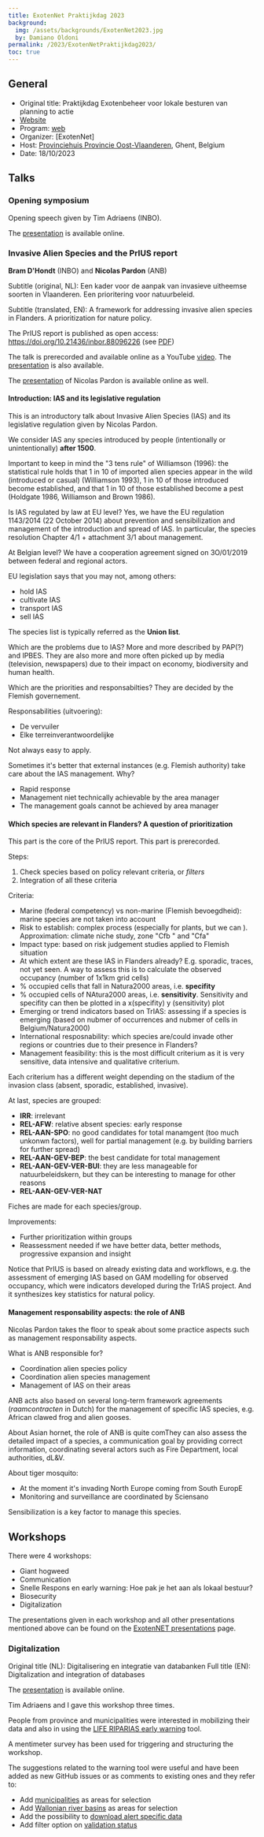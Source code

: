 ```yaml
---
title: ExotenNet Praktijkdag 2023
background:
  img: /assets/backgrounds/ExotenNet2023.jpg
  by: Damiano Oldoni
permalink: /2023/ExotenNetPraktijkdag2023/
toc: true
---
```


## General

- Original title: Praktijkdag Exotenbeheer voor lokale besturen van planning to actie
- [Website](https://exotennet.be/events/praktijkdag-exotennet-2023/)
- Program: [web](https://exotennet.be/events/praktijkdag-exotennet-2023/#inhoud)
- Organizer: [ExotenNet]
- Host: [Provinciehuis Provincie Oost-Vlaanderen](https://exotennet.be/locations/provinciehuis-provincie-oost-vlaanderen/), Ghent, Belgium
- Date: 18/10/2023


## Talks

### Opening symposium

Opening speech given by Tim Adriaens (INBO).

The [presentation](https://exotennet.be/wp-content/uploads/2023/10/Praktijkdag-ExotenNet-18102023-Openingswoord-moderator-5.pptx) is available online.

### Invasive Alien Species and the PrIUS report

**Bram D'Hondt** (INBO) and **Nicolas Pardon** (ANB)

Subtitle (original, NL): Een kader voor de aanpak van invasieve uitheemse soorten in Vlaanderen. Een prioritering voor natuurbeleid. 

Subtitle (translated, EN): A framework for addressing invasive alien species in Flanders. A prioritization for nature policy.

The PrIUS report is published as open access: https://doi.org/10.21436/inbor.88096226 (see [PDF](https://publicaties.vlaanderen.be/view-file/52872))

The talk is prerecorded and available online as a YouTube [video](https://www.youtube.com/watch?v=9vQg4koxZYM).
The [presentation](https://exotennet.be/wp-content/uploads/2023/10/Dhondt_v23-10-16_v2_zondervideo.pptx) is also available.

The [presentation](https://exotennet.be/wp-content/uploads/2023/10/Exotennet-praktijkdag-181023-ANB.pptx) of Nicolas Pardon is available online as well.

#### Introduction: IAS and its legislative regulation

This is an introductory talk about Invasive Alien Species (IAS) and its legislative regulation given by Nicolas Pardon.

We consider IAS any species introduced by people (intentionally or unintentionally) **after 1500**.

Important to keep in mind the "3 tens rule" of Williamson (1996):  the statistical rule holds that 1 in
10 of imported alien species appear in the wild (introduced or casual) (Williamson 1993), 1 in
10 of those introduced become established, and that 1 in 10 of those established
become a pest (Holdgate 1986, Williamson and Brown 1986).

Is IAS regulated by law at EU level? Yes, we have the EU regulation 1143/2014 (22 October 2014) about prevention and sensibilization and management of the introduction and spread of IAS. In particular, the species resolution Chapter 4/1 + attachment 3/1 about management.

At Belgian level? We have a cooperation agreement signed on 3O/01/2019 between federal and regional actors.

EU legislation says that you may not, among others:
- hold IAS
- cultivate IAS
- transport IAS
- sell IAS

The species list is typically referred as the **Union list**.

Which are the problems due to IAS? More and more described by PAP(?) and IPBES. They are also more and more often picked up by media (television, newspapers) due to their impact on economy, biodiversity and human health.

Which are the priorities and responsabilties? They are decided by the Flemish governement.


Responsabilities (uitvoering):
- De vervuiler
- Elke terreinverantwoordelijke

Not always easy to apply.

Sometimes it's better that external instances (e.g. Flemish authority) take care about the IAS management. Why?
- Rapid response
- Management niet technically achievable by the area manager
- The management goals cannot be achieved by area manager

#### Which species are relevant in Flanders? A question of prioritization

This part is the core of the PrIUS report. This part is prerecorded.

Steps: 
1. Check species based on policy relevant criteria, or _filters_
2. Integration of all these criteria

Criteria:
- Marine (federal competency) vs non-marine (Flemish bevoegdheid): marine species are not taken into account
- Risk to establish: complex process (especially for plants, but we can ). Approximation: climate niche study, zone "Cfb " and "Cfa"
- Impact type: based on risk judgement studies applied to Flemish situation
- At which extent are these IAS in Flanders already? E.g. sporadic, traces, not yet seen. A way to assess this is to calculate the observed occupancy (number of 1x1km grid cells)
- % occupied cells that fall in Natura2000 areas, i.e. **specifity**
- % occupied cells of NAtura2000 areas, i.e. **sensitivity**. Sensitivity and specifity can then be plotted in a x(specifity) y (sensitivity) plot
- Emerging or trend indicators based on TrIAS: assessing if a species is emerging (based on nubmer of occurrences and nubmer of cells in Belgium/Natura2000)
- International resposnability: which species are/could invade other regions or countries due to their presence in Flanders?
- Management feasibility: this is the most difficult criterium as it is very sensitive, data intensive and qualitative criterium. 


Each criterium has a different weight depending on the stadium of the invasion class (absent, sporadic, established, invasive).

At last, species are grouped:
- **IRR**: irrelevant
- **REL-AFW**: relative absent species: early response
- **REL-AAN-SPO**: no good candidates for total manamgent (too much unkonwn factors), well for partial management (e.g. by building barriers for further spread)
- **REL-AAN-GEV-BEP**: the best candidate for total management
- **REL-AAN-GEV-VER-BUI**: they are less manageable for natuurbeleidskern, but they can be interesting to manage for other reasons
- **REL-AAN-GEV-VER-NAT**

Fiches are made for each species/group.

Improvements: 
- Further prioritization within groups
- Reassessment needed if we have better data, better methods, progressive expansion and insight

Notice that PrIUS is based on already existing data and workflows, e.g. the assessment of emerging IAS based on GAM modelling for observed occupancy, which were indicators developed during the TrIAS project. And it synthesizes key statistics for natural policy.


#### Management responsability aspects: the role of ANB

Nicolas Pardon takes the floor to speak about some practice aspects such as management responsability aspects.

What is ANB responsible for?

- Coordination alien species policy
- Coordination alien species management
- Management of IAS on their areas

ANB acts also based on several long-term framework agreements (_raamcontracten_ in Dutch) for the management of specific IAS species, e.g. African clawed frog and alien gooses. 

About Asian hornet, the role of ANB is quite comThey can also assess the detailed impact of a species, a communication goal by providing correct information, coordinating several actors such as Fire Department, local authorities, dL&V.

About tiger mosquito:
- At the moment it's invading North Europe coming from South EuropE
- Monitoring and surveillance are coordinated by Sciensano

Sensibilization is a key factor to manage this species.


## Workshops

There were 4 workshops:

- Giant hogweed
- Communication
- Snelle Respons en early warning: Hoe pak je het aan als lokaal bestuur?
- Biosecurity
- Digitalization

The presentations given in each workshop and all other presentations mentioned above can be found on the [ExotenNET presentations](https://exotennet.be/praktijkdag-18-oktober-2023-presentaties/) page.


### Digitalization

Original title (NL): Digitalisering en integratie van databanken
Full title (EN): Digitalization and integration of databases

The [presentation](https://speakerdeck.com/damianooldoni/digitalization-and-integration-of-databases/) is available online.

Tim Adriaens and I gave this workshop three times.

People from province and municipalities were interested in mobilizing their data and also in using the [LIFE RIPARIAS early warning](https://alert.riparias.be) tool.

A mentimeter survey has been used for triggering and structuring the workshop.

The suggestions related to the warning tool were useful and have been added as new GitHub issues or as comments to existing ones and they refer to:
- Add [municipalities](https://github.com/riparias/early-alert-webapp/issues/18) as areas for selection
- Add [Wallonian river basins](https://github.com/riparias/early-alert-webapp/issues/10#issuecomment-1774709348) as areas for selection
- Add the possibility to [download alert specific data](https://github.com/riparias/gbif-alert/issues/271) 
- Add filter option on [validation status](https://github.com/riparias/gbif-alert/issues/43)

